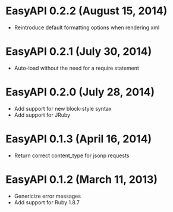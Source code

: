 # EasyAPI 0.2.2 (August 15, 2014) #

* Reintroduce default formatting options when rendering xml

# EasyAPI 0.2.1 (July 30, 2014) #

* Auto-load without the need for a require statement

# EasyAPI 0.2.0 (July 28, 2014) #

* Add support for new block-style syntax
* Add support for JRuby

# EasyAPI 0.1.3 (April 16, 2014) #

* Return correct content_type for jsonp requests

# EasyAPI 0.1.2 (March 11, 2013) #

* Genericize error messages
* Add support for Ruby 1.8.7
